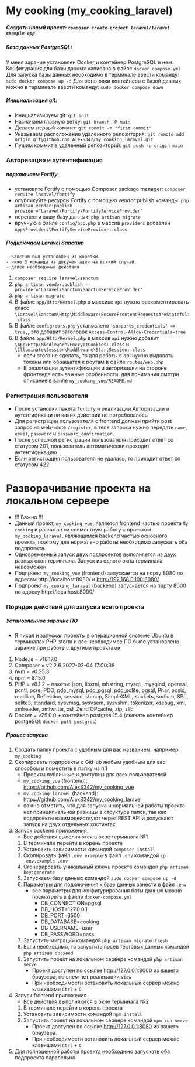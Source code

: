 [//]: # (<p align="center"><a href="https://laravel.com" target="_blank"><img src="https://raw.githubusercontent.com/laravel/art/master/logo-lockup/5%20SVG/2%20CMYK/1%20Full%20Color/laravel-logolockup-cmyk-red.svg" width="400" alt="Laravel Logo"></a></p>)

[//]: # ()
[//]: # (<p align="center">)

[//]: # (<a href="https://github.com/laravel/framework/actions"><img src="https://github.com/laravel/framework/workflows/tests/badge.svg" alt="Build Status"></a>)

[//]: # (<a href="https://packagist.org/packages/laravel/framework"><img src="https://img.shields.io/packagist/dt/laravel/framework" alt="Total Downloads"></a>)

[//]: # (<a href="https://packagist.org/packages/laravel/framework"><img src="https://img.shields.io/packagist/v/laravel/framework" alt="Latest Stable Version"></a>)

[//]: # (<a href="https://packagist.org/packages/laravel/framework"><img src="https://img.shields.io/packagist/l/laravel/framework" alt="License"></a>)

[//]: # (</p>)

[//]: # ()
[//]: # (- [Simple, fast routing engine]&#40;https://laravel.com/docs/routing&#41;.)

[//]: # (- [Powerful dependency injection container]&#40;https://laravel.com/docs/container&#41;.)

[//]: # (- Multiple back-ends for [session]&#40;https://laravel.com/docs/session&#41; and [cache]&#40;https://laravel.com/docs/cache&#41; storage.)

[//]: # (- Expressive, intuitive [database ORM]&#40;https://laravel.com/docs/eloquent&#41;.)

[//]: # (- Database agnostic [schema migrations]&#40;https://laravel.com/docs/migrations&#41;.)

[//]: # (- [Robust background job processing]&#40;https://laravel.com/docs/queues&#41;.)

[//]: # (- [Real-time event broadcasting]&#40;https://laravel.com/docs/broadcasting&#41;.)

# My cooking (my_cooking_laravel)

##### Создать новый проект: `composer create-project laravel/laravel example-app`

##### База данных PostgreSQL:
У меня зарание установлен Docker и контейнер PostgreSQL в нем.  
Конфигурация для базы данных написана в файле `docker_compose.yml`
Для запуска базы данных необходимо в терминале ввести команду: `sudo docker compose up -d`
Для остановки контейнера с базой данных можно в терминале ввести команду: `sudo docker compose down`

##### Инициализация git:
- Инициализируем git: `git init`
- Назначаем главную ветку: `git branch -M main`
- Делаем первый коммит: `git commit -m "first commit"`
- Указываем расположение удаленного репозитория: `git remote add origin git@github.com:AlexS342/my_cooking_laravel.git`
- Пушим коммит в удаленный репозиторий: `git push -u origin main`

### Авторизация и аутентификация

##### подключаем Fortify
* установите Fortify с помощью Composer package manager: `composer require laravel/fortify`
* опубликуйте ресурсы Fortify с помощью vendor:publish команды: `php artisan vendor:publish --provider="Laravel\Fortify\FortifyServiceProvider"`
* перенести вашу базу данных: `php artisan migrate`
* вручную в файле `config/app.php` в массив `providers` добавлен `App\Providers\FortifyServiceProvider::class`
##### Подключаем Laravel Sanctum
    - Sanctum был установлен из коробки. 
    - ниже 3 команды из документации на всякий случай.
    - далее необходимые действия
1. `composer require laravel/sanctum`
2. `php artisan vendor:publish --provider="Laravel\Sanctum\SanctumServiceProvider"`
3. `php artisan migrate`
4. В файле `app/Http/Kernel.php` в массиве `api` нужно раскоментировать класс `\Laravel\Sanctum\Http\Middleware\EnsureFrontendRequestsAreStateful::class`
5. В файле `config/cors.php` установлено `'supports_credentials' => true,`, это добавит заголовок `Access-Control-Allow-Credentials=true`
6. В файле `app/Http/Kernel.php` в массив `api` нужно добавит `\App\Http\Middleware\EncryptCookies::class` и `\Illuminate\Session\Middleware\StartSession::class`
   + если этого не сделать, то для работы с api нужно выдовать токены или обращатся к роутам в файле `routes/web.php`
   + В реализации аутентификации и авторизации на стороне фронтенда есть важные особенности, для понимания смотри описание в вайле `my_cooking_vue/README.md`

### Регистрация пользователя

+ После установки пакета `Fortify` и реализации Авторизации и аутентификаци ни каких действий не потребовалось
+ Для регистрации пользователя с frontend должен прийти post запрос на web-route `/register`, в теле запроса нужно передать `name`, `email`, `password` и `password_confirmation`.
+ После успешной регистрации пользователя приходит ответ со статусом 201, пользователь автоматически проходит аутентификацию
+ Если регистрация пользователя не удалась, то приходит ответ со статусом 422

# Разворачивание проекта на локальном сервере

* !!! Важно !!!
* Данный проект, `my_cooking_vue`, является frontend частью проекта `My cooking` и расчитан на совместную работу с проектом `my_cooking_laravel`, являющимся backend частью основного проекта, поэтому для нормально работы необходимо запускать оба подпроекта.
* Одновременный запуск двух подпроектов выполняется из двух разных окон терминала. Запуск из одного окна терминала невозможен
* Подпроект `my_cooking_vue` (frontend) запускается на порту 8080 по адресам http://localhost:8080/ и http://192.168.0.100:8080/
* Подпроект `my_cooking_laravel` (backend) запускается на порту 8000 по адресу http://localhost:8000/

### Порядок действий для запуска всего проекта

##### Установленное зарание ПО
* Я писал и запускал проекты в операционной системе Ubuntu в терминалах PHP-storm и все необходимое ПО было установлено зарание при работе с другими проектами
1. Node.js = v16.17.0
2. Composer = v2.2.6 2022-02-04 17:00:38
3. nvm = v0.35.3
4. npm = 8.15.0
5. PHP = v8.1.2 + пакеты: json, libxml, mbstring, mysqli, mysqlnd, openssl, pcntl, pcre, PDO, pdo_mysql, pdo_pgsql, pdo_sqlite, pgsql, Phar, posix, readline, Reflection, session, shmop, SimpleXML, sockets, sodium, SPL, sqlite3, standard, sysvmsg, sysvsem, sysvshm, tokenizer, xdebug, xml, xmlreader, xmlwriter, xsl, Zend OPcache, zip, zlib
6. Docker = v25.0.0 + контейнер postgres:15.4 (скачать контейнер postgeSQl: `docker pull postgres`)

##### Процес запуска
1. Создать папку проекта с удобным для вас названием, например `my_cooking`
2. Скопировать подпроекты c GitHub любым удобным для вас способом и поместить в папку из п.1
    * Проекты публичные и доступны для всех пользователей
    * `my_cooking_vue` (frontend):  https://github.com/AlexS342/my_cooking_vue
    * `my_cooking_laravel` (backend): https://github.com/AlexS342/my_cooking_laravel
    * важно отметить, что для запуска и нормальной работы проекта нет принципиальной разницы в структуре папок, так как подпроекты взаимодействуют через REST API и допускают запуск на двух отдельных хостингах.
3. Запуск backend приложения
    * Все действия выполняются в окне терминала №1
   1. В терминале перейти в корень проекта
   2. Установить зависимости командой `composer install`
   3. Скопировать файл `.env.example` в файл `.env` командой `cp .env.example .env`
   4. Сгенерировать уникальный ключь проекта командой `php artisan key:generate`
   5. Запускаем базу данных командой `sudo docker compose up -d`
   6. Параметры для подключения к базе данных занести в файл `.env`
      * все параметры для конфигурирования базы данных можно посмотреть в файле `docker-compose.yml`
        * DB_CONNECTION=pgsql
        * DB_HOST=127.0.0.1
        * DB_PORT=6500
        * DB_DATABASE=cooking
        * DB_USERNAME=user
        * DB_PASSWORD=pass
   7. Запустить миграции командой `php artisan migrate:fresh`
   8. Если необходимо, то запустить посев тестовых данных командой `php artisan db:seed`
   9. Запустить проект на локальном сервере командой `php artisan serve`
      * Проект доступен по ссылке http://127.0.0.1:8000 из вашего браузера, но внем нет реализации `view`
      * При необходимости остановить локальный сервер можно клавишами `Ctrl` + `C`
4. Запуск frontend приложения
    * Все действия выполняются в окне терминала №2
   1. В терминале перейти в корень проекта
   2. Установить зависимости командой `npm install`
   3. Запустить проект на локальном сервере командой `npm run serve`
       * Проект доступен по ссылке http://127.0.0.1:8080 из вашего браузера.
       * При необходимости остановить локальный сервер можно клавишами `Ctrl` + `C`
5. Для полноценной работы проекта необходимо запускать оба подпроекта паралельно
